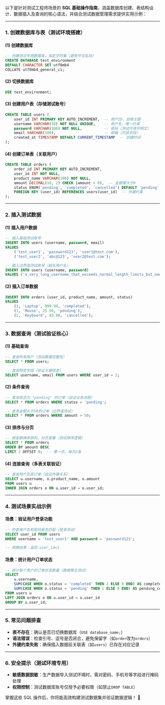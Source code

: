 

以下是针对测试工程师场景的 **SQL 基础操作指南**，涵盖数据库创建、表结构设计、数据插入及查询的核心语法，并结合测试数据管理需求提供实用示例：

---

### **1. 创建数据库与表（测试环境搭建）**
#### **(1) 创建数据库**
```sql
-- 创建测试专用数据库，指定字符集（避免中文乱码）
CREATE DATABASE test_environment 
DEFAULT CHARACTER SET utf8mb4 
COLLATE utf8mb4_general_ci;
```

#### **(2) 切换数据库**
```sql
USE test_environment;
```

#### **(3) 创建用户表（存储测试账号）**
```sql
CREATE TABLE users (
    user_id INT PRIMARY KEY AUTO_INCREMENT,  -- 用户ID，自增主键
    username VARCHAR(50) NOT NULL UNIQUE,    -- 用户名，唯一约束
    password VARCHAR(100) NOT NULL,          -- 密码（测试环境可明文）
    email VARCHAR(100),                      -- 邮箱（可选字段）
    created_at TIMESTAMP DEFAULT CURRENT_TIMESTAMP  -- 创建时间
);
```

#### **(4) 创建订单表（关联用户）**
```sql
CREATE TABLE orders (
    order_id INT PRIMARY KEY AUTO_INCREMENT,
    user_id INT NOT NULL,
    product_name VARCHAR(100) NOT NULL,
    amount DECIMAL(10, 2) CHECK (amount > 0),  -- 金额需大于0
    status ENUM('pending', 'completed', 'cancelled') DEFAULT 'pending',
    FOREIGN KEY (user_id) REFERENCES users(user_id)  -- 外键约束
);
```

---

### **2. 插入测试数据**
#### **(1) 插入用户数据**
```sql
-- 插入基础测试账号
INSERT INTO users (username, password, email) 
VALUES 
    ('test_user1', 'password123', 'user1@test.com'),
    ('test_user2', 'abc@123', 'user2@test.com');

-- 插入边界值测试账号（超长用户名）
INSERT INTO users (username, password) 
VALUES ('a_very_long_username_that_exceeds_normal_length_limits_but_needs_to_be_tested', 'securepass');
```

#### **(2) 插入订单数据**
```sql
INSERT INTO orders (user_id, product_name, amount, status)
VALUES 
    (1, 'Laptop', 999.99, 'completed'),
    (1, 'Mouse', 25.50, 'pending'),
    (2, 'Keyboard', 45.00, 'cancelled');
```

---

### **3. 数据查询（测试验证核心）**
#### **(1) 基础查询**
```sql
-- 查询所有用户（测试数据完整性）
SELECT * FROM users;

-- 查询特定字段（验证关键信息）
SELECT username, email FROM users WHERE user_id = 1;
```

#### **(2) 条件查询**
```sql
-- 查询状态为 "pending" 的订单（验证业务流程）
SELECT * FROM orders WHERE status = 'pending';

-- 查询金额大于50的订单（边界值测试）
SELECT * FROM orders WHERE amount > 50;
```

#### **(3) 排序与分页**
```sql
-- 按金额降序排列，分页查看（测试排序逻辑）
SELECT * FROM orders 
ORDER BY amount DESC 
LIMIT 2 OFFSET 0;  -- 第一页，每页2条
```

#### **(4) 连接查询（多表关联验证）**
```sql
-- 查询用户及其订单（验证外键关系）
SELECT u.username, o.product_name, o.amount
FROM users u
INNER JOIN orders o ON u.user_id = o.user_id;
```

---

### **4. 测试场景实战示例**
#### **场景：验证用户登录功能**
```sql
-- 检查用户名和密码是否匹配（登录测试）
SELECT user_id FROM users 
WHERE username = 'test_user1' AND password = 'password123';

-- 预期结果：返回 user_id=1
```

#### **场景：统计用户订单状态**
```sql
-- 统计每个用户的订单状态数量（数据聚合测试）
SELECT 
    u.username,
    SUM(CASE WHEN o.status = 'completed' THEN 1 ELSE 0 END) AS completed_count,
    SUM(CASE WHEN o.status = 'pending' THEN 1 ELSE 0 END) AS pending_count
FROM users u
LEFT JOIN orders o ON u.user_id = o.user_id
GROUP BY u.user_id;
```

---

### **5. 常见问题排查**
- **表不存在**：确认是否已切换数据库（`USE database_name;`）  
- **语法错误**：检查引号、逗号是否闭合，避免保留字（如`order`改为`orders`）  
- **外键约束失败**：确保插入数据前关联表（如`users`）已存在对应记录  

---

### **6. 安全提示（测试环境专用）**
- **敏感数据脱敏**：生产数据导入测试环境时，需对密码、手机号等字段进行掩码处理  
- **权限控制**：测试数据库账号仅授予必要权限（如禁止`DROP TABLE`）  

掌握这些 SQL 操作后，你将能高效构建测试数据集并验证数据逻辑！ 🚀